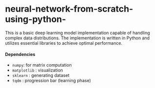 # neural-network-from-scratch-using-python-
This is a basic deep learning model implementation capable of handling complex data distributions. The implementation is written in Python and utilizes essential libraries to achieve optimal performance. 

#### Dependencies
- `numpy`: for matrix computation  
- `matplotlib` : visualization
- `sklearn` : generating dataset
- `tqdm` : progression bar (learning phase)

